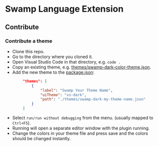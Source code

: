 # Swamp Language Extension

## Contribute

### Contribute a theme

* Clone this repo.
* Go to the directory where you cloned it.
* Open Visual Studio Code in that directory, e.g. `code .`
* Copy an existing theme, e.g. [themes/swamp-dark-color-theme.json](themes/swamp-dark-color-theme.json).
* Add the new theme to the [package.json](package.json):
```json
		"themes": [
			{
				"label": "Swamp Your Theme Name",
				"uiTheme": "vs-dark",
				"path": "./themes/swamp-dark-my-theme-name.json"
			}
		]
```
* Select `run/run without debugging` from the menu. (usually mapped to `Ctrl+F5`).
* Running will open a separate editor window with the plugin running.
* Change the colors in your theme file and press save and the colors should be changed instantly.
